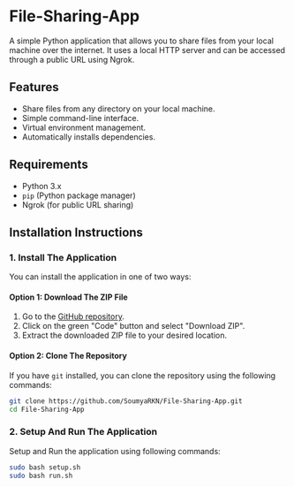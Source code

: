 # File-Sharing-App
A simple Python application that allows you to share files from your local machine over the internet. It uses a local HTTP server and can be accessed through a public URL using Ngrok.

## Features

- Share files from any directory on your local machine.
- Simple command-line interface.
- Virtual environment management.
- Automatically installs dependencies.

## Requirements

- Python 3.x
- `pip` (Python package manager)
- Ngrok (for public URL sharing)

## Installation Instructions

### 1. Install The Application
You can install the application in one of two ways:

#### Option 1: Download The ZIP File
1. Go to the [GitHub repository](https://github.com/SoumyaRKN/File-Sharing-App).
2. Click on the green "Code" button and select "Download ZIP".
3. Extract the downloaded ZIP file to your desired location.

#### Option 2: Clone The Repository
If you have `git` installed, you can clone the repository using the following commands:
```bash
git clone https://github.com/SoumyaRKN/File-Sharing-App.git
cd File-Sharing-App
```

### 2. Setup And Run The Application
Setup and Run the application using following commands:
```bash
sudo bash setup.sh
sudo bash run.sh
```